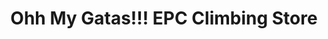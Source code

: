 ---
title: "Ohh My Gatas!!! EPC Climbing Store"
url: /hidalgo/ohh-my-gatas-epc-climbing-store/
shop: deportes
---